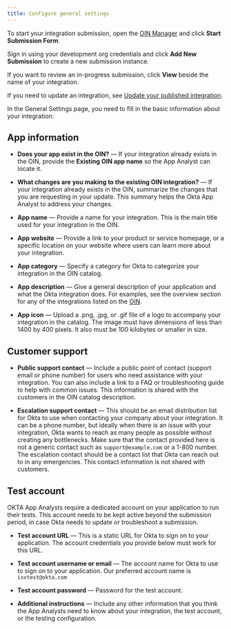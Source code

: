 ```yaml
---
title: Configure general settings
---
```


To start your integration submission, open the [OIN Manager](https://oinmanager.okta.com) and click **Start Submission Form**.

Sign in using your development org credentials and click **Add New Submission** to create a new submission instance.

If you want to review an in-progress submission, click **View** beside the name of your integration.

If you need to update an integration, see [Update your published integration](/docs/guides/submit-app/update-submission).

In the General Settings page, you need to fill in the basic information about your integration:

## App information

* **Does your app exist in the OIN?** &mdash; If your integration already exists in the OIN, provide the **Existing OIN app name** so the App Analyst can locate it.

* **What changes are you making to the existing OIN integration?** &mdash; If your integration already exists in the OIN, summarize the changes that you are requesting in your update. This summary helps the Okta App Analyst to address your changes.

* **App name** &mdash; Provide a name for your integration. This is the main title used for your integration in the OIN.

* **App website** &mdash; Provide a link to your product or service homepage, or a specific location on your website where users can learn more about your integration.

* **App category** &mdash; Specify a category for Okta to categorize your integration in the OIN catalog.

* **App description** &mdash; Give a general description of your application and what the Okta integration does. For examples, see the overview section for any of the integrations listed on the [OIN](https://www.okta.com/integrations/).

* **App icon** &mdash; Upload a .png, .jpg, or .gif file of a logo to accompany your integration in the catalog. The image must have dimensions of less than 1400 by 400 pixels. It also must be 100 kilobytes or smaller in size.

## Customer support

* **Public support contact** &mdash; Include a public point of contact (support email or phone number) for users who need assistance with your integration. You can also include a link to a FAQ or troubleshooting guide to help with common issues. This information is shared with the customers in the OIN catalog description.

* **Escalation support contact** &mdash; This should be an email distribution list for Okta to use when contacting your company about your integration. It can be a phone number, but ideally when there is an issue with your integration, Okta wants to reach as many people as possible without creating any bottlenecks. Make sure that the contact provided here is not a generic contact such as `support@example.com` or a 1-800 number. The escalation contact should be a contact list that Okta can reach out to in any emergencies. This contact information is not shared with customers.

## Test account

OKTA App Analysts require a dedicated account on your application to run their tests. This account needs to be kept active beyond the submission period, in case Okta needs to update or troubleshoot a submission.

* **Test account URL** &mdash; This is a static URL for Okta to sign on to your application. The account credentials you provide below must work for this URL.

* **Test account username or email** &mdash; The account name for Okta to use to sign on to your application. Our preferred account name is `isvtest@okta.com`

* **Test account password** &mdash; Password for the test account.

* **Additional instructions** &mdash; Include any other information that you think the App Analysts need to know about your integration, the test account, or the testing configuration.

<NextSectionLink/>
